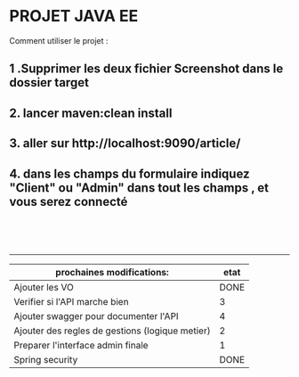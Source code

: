 

<br /><br /><br />

# PROJET JAVA EE  #
Comment utiliser le projet : 
<br />

##  1 .Supprimer les deux fichier Screenshot dans le dossier target ##
##  2. lancer maven:clean install  ##
##  3. aller sur http://localhost:9090/article/ ##
 
##  4. dans les champs du formulaire indiquez "Client" ou "Admin" dans tout les champs , et vous serez connecté ##






<br /><br /><br />


- - - - - - - - - - - - - - -






 prochaines modifications:                      |  etat
-------------                                   | ------------------------
Ajouter les VO                                  |  DONE
Verifier si l'API marche bien                   | 3
Ajouter swagger pour documenter l'API           | 4 
Ajouter des regles de gestions (logique metier) | 2
Preparer l'interface admin finale               | 1
Spring security                                 | DONE
